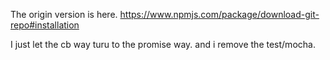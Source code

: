 
The origin version is here.
https://www.npmjs.com/package/download-git-repo#installation

I just let the cb way turu to the promise way.
and i remove the test/mocha.